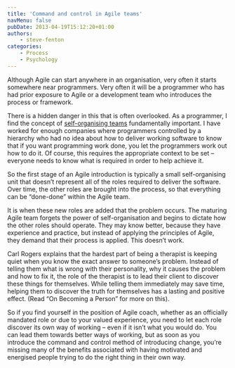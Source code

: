 ```yaml
---
title: 'Command and control in Agile teams'
navMenu: false
pubDate: 2013-04-19T15:12:20+01:00
authors:
    - steve-fenton
categories:
    - Process
    - Psychology
---
```


Although Agile can start anywhere in an organisation, very often it starts somewhere near programmers. Very often it will be a programmer who has had prior exposure to Agile or a development team who introduces the process or framework.

There is a hidden danger in this that is often overlooked. As a programmer, I find the concept of [self-organising teams](/blog/2012/07/what-are-self-organising-teams/) fundamentally important. I have worked for enough companies where programmers controlled by a hierarchy who had no idea about how to deliver working software to know that if you want programming work done, you let the programmers work out how to do it. Of course, this requires the appropriate context to be set – everyone needs to know what is required in order to help achieve it.

So the first stage of an Agile introduction is typically a small self-organising unit that doesn’t represent all of the roles required to deliver the software. Over time, the other roles are brought into the process, so that everything can be “done-done” within the Agile team.

It is when these new roles are added that the problem occurs. The maturing Agile team forgets the power of self-organisation and begins to dictate how the other roles should operate. They may know better, because they have experience and practice, but instead of applying the principles of Agile, they demand that their process is applied. This doesn’t work.

Carl Rogers explains that the hardest part of being a therapist is keeping quiet when you know the exact answer to someone’s problem. Instead of telling them what is wrong with their personality, why it causes the problem and how to fix it, the role of the therapist is to lead their client to discover these things for themselves. While telling them immediately may save time, helping them to discover the truth for themselves has a lasting and positive effect. (Read “On Becoming a Person” for more on this).

So if you find yourself in the position of Agile coach, whether as an officially mandated role or due to your valued experience, you need to let each role discover its own way of working – even if it isn’t what you would do. You can lead them towards better ways of working, but as soon as you introduce the command and control method of introducing change, you’re missing many of the benefits associated with having motivated and energised people trying to do the right thing in their own way.